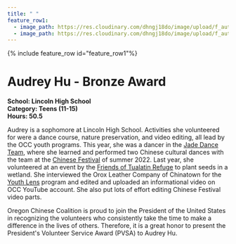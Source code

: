 ```yaml
---
title: " "
feature_row1:
  - image_path: https://res.cloudinary.com/dhngj18do/image/upload/f_auto,q_auto/v1/images/pvsa/2022_Audrey_Hu
  - image_path: https://res.cloudinary.com/dhngj18do/image/upload/f_auto,q_auto/v1/images/activities/year_2022
---
```


{% include feature_row id="feature_row1"%}

# Audrey Hu - Bronze Award

**School: Lincoln High School**  
**Category: Teens (11-15)**  
**Hours: 50.5**  

Audrey is a sophomore at Lincoln High School. Activities she volunteered for were a dance course, nature preservation, and video editing, all lead by the OCC youth programs. This year, she was a dancer in the [Jade Dance Team](https://pdxchinese.org/youthdance/), where she learned and performed two Chinese cultural dances with the team at the [Chinese Festival](https://pdxchinese.org/chinesefestival/) of summer 2022. Last year, she volunteered at an event by the [Friends of Tualatin Refuge](https://friendsoftualatinrefuge.org/) to plant seeds in a wetland. She interviewed the Orox Leather Company of Chinatown for the [Youth Lens](https://pdxchinese.org/youthlens/) program and edited and uploaded an informational video on OCC YouTube account. She also put lots of effort editing Chinese Festival video parts. 

Oregon Chinese Coalition is proud to join the President of the United States in recognizing the volunteers who consistently take the time to make a difference in the lives of others. Therefore, it is a great honor to present the President's Volunteer Service Award (PVSA) to Audrey Hu.
